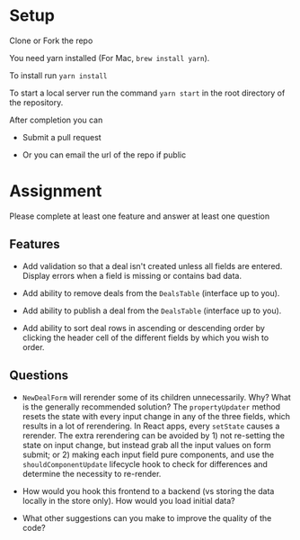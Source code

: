 # Setup

Clone or Fork the repo

You need yarn installed (For Mac, `brew install yarn`).

To install run `yarn install`

To start a local server run the command `yarn start` in the root directory of the repository.

After completion you can

- Submit a pull request

- Or you can email the url of the repo if public

# Assignment

Please complete at least one feature and answer at least one question

## Features

* Add validation so that a deal isn't created unless all fields are entered.  Display errors when a field is missing or contains bad data.

* Add ability to remove deals from the `DealsTable` (interface up to you).

* Add ability to publish a deal from the `DealsTable` (interface up to you).

* Add ability to sort deal rows in ascending or descending order by clicking the header cell of the different fields by which you wish to order.

## Questions

* `NewDealForm` will rerender some of its children unnecessarily.  Why? What is the generally recommended solution?
The `propertyUpdater` method resets the state with every input change in any of the three fields, which results in a lot of rerendering. In React apps, every `setState` causes a rerender. The extra rerendering can be avoided by 1) not re-setting the state on input change, but instead grab all the input values on form submit; or 2) making each input field pure components, and use the `shouldComponentUpdate` lifecycle hook to check for differences and determine the necessity to re-render.

* How would you hook this frontend to a backend (vs storing the data locally in the store only).  How would you load initial data?

* What other suggestions can you make to improve the quality of the code?

